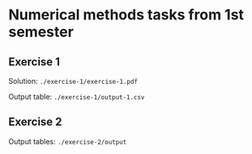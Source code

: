 # Numerical methods tasks from 1st semester

## Exercise 1

Solution: `./exercise-1/exercise-1.pdf`

Output table: `./exercise-1/output-1.csv`

## Exercise 2

Output tables: `./exercise-2/output`
